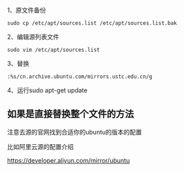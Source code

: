 1、原文件备份

`sudo cp /etc/apt/sources.list /etc/apt/sources.list.bak`

2、编辑源列表文件

`sudo vim /etc/apt/sources.list`

3、替换

`:%s/cn.archive.ubuntu.com/mirrors.ustc.edu.cn/g`

4、运行sudo apt-get update



## 如果是直接替换整个文件的方法
注意去源的官网找到合适你的ubuntu的版本的配置

比如阿里云源的配置介绍

https://developer.aliyun.com/mirror/ubuntu